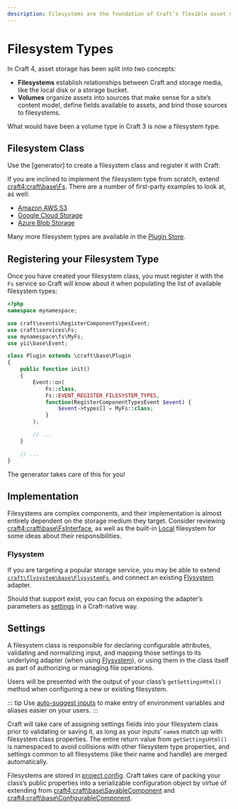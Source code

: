```yaml
---
description: Filesystems are the foundation of Craft’s flexible asset management tools.
---
```


# Filesystem Types

In Craft 4, asset storage has been split into two concepts:

- **Filesystems** establish relationships between Craft and storage media, like the local disk or a storage bucket.
- **Volumes** organize assets into sources that make sense for a site’s content model, define fields available to assets, and bind those sources to filesystems.

What would have been a volume type in Craft 3 is now a filesystem type.

## Filesystem Class

Use the [generator] to create a filesystem class and register it with Craft:

<Generator component="filesystem-type" plugin="my-plugin" />

If you are inclined to implement the filesystem type from scratch, extend <craft4:craft\base\Fs>. There are a number of first-party examples to look at, as well:

- [Amazon AWS S3](repo:craftcms/aws-s3)
- [Google Cloud Storage](repo:craftcms/google-cloud )
- [Azure Blob Storage](repo:craftcms/azure-blob)

Many more filesystem types are available in the [Plugin Store](https://plugins.craftcms.com/categories/assets?craft4).

## Registering your Filesystem Type

Once you have created your filesystem class, you must register it with the `Fs` service so Craft will know about it when populating the list of available filesystem types:

```php
<?php
namespace mynamespace;

use craft\events\RegisterComponentTypesEvent;
use craft\services\Fs;
use mynamespace\fs\MyFs;
use yii\base\Event;

class Plugin extends \craft\base\Plugin
{
    public function init()
    {
        Event::on(
            Fs::class,
            Fs::EVENT_REGISTER_FILESYSTEM_TYPES,
            function(RegisterComponentTypesEvent $event) {
                $event->types[] = MyFs::class;
            }
        );

        // ...
    }

    // ...
}
```

The generator takes care of this for you!

## Implementation

Filesystems are complex components, and their implementation is almost entirely dependent on the storage medium they target. Consider reviewing <craft4:craft\base\FsInterface>, as well as the built-in [Local](craft4:craft\fs\Local) filesystem for some ideas about their responsibilities.

### Flysystem

If you are targeting a popular storage service, you may be able to extend [`craft\flysystem\base\FlysystemFs`](repo:craftcms/flysystem), and connect an existing [Flysystem](repo:thephpleague/flysystem) adapter.

Should that support exist, you can focus on exposing the adapter’s parameters as [settings](#settings) in a Craft-native way.

## Settings

A filesystem class is responsible for declaring configurable attributes, validating and normalizing input, and mapping those settings to its underlying adapter (when using [Flysystem](#flysystem)), or using them in the class itself as part of authorizing or managing file operations.

Users will be presented with the output of your class’s `getSettingsHtml()` method when configuring a new or existing filesystem.

::: tip
Use [auto-suggest inputs](environmental-settings.md#autosuggest-inputs) to make entry of environment variables and aliases easier on your users.
:::

Craft will take care of assigning settings fields into your filesystem class prior to validating or saving it, as long as your inputs’ `name`s match up with filesystem class properties. The entire return value from `getSettingsHtml()` is namespaced to avoid collisions with other filesystem type properties, and settings common to all filesystems (like their name and handle) are merged automatically.

Filesystems are stored in [project config](project-config.md). Craft takes care of packing your class’s public properties into a serializable configuration object by virtue of extending from <craft4:craft\base\SavableComponent> and <craft4:craft\base\ConfigurableComponent>.
